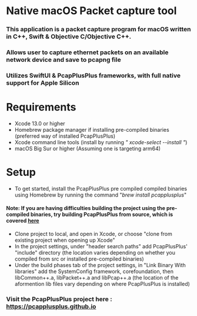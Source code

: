 # Native macOS Packet capture tool
### This application is a packet capture program for macOS written in C++, Swift & Objective C/Objective C++.
### Allows user to capture ethernet packets on an available network device and save to pcapng file
### Utilizes SwiftUI & PcapPlusPlus frameworks, with full native support for Apple Silicon
# **Requirements**
 * Xcode 13.0 or higher
 * Homebrew package manager if installing pre-compiled binaries (preferred way of installed PcapPlusPlus)
 * Xcode command line tools (install by running *" xcode-select --install
"*)
 * macOS Big Sur or higher (Assuming one is targeting arm64)
# **Setup**
 * To get started, install the PcapPlusPlus pre compiled compiled binaries using Homebrew by running the command "*brew install pcapplusplus*"
#### **Note:** If you are having difficulties building the project using the pre-compiled binaries, try building PcapPlusPlus from source, which is covered [here](https://pcapplusplus.github.io/docs/install/build-source/macos)
 * Clone project to local, and open in Xcode, or choose "clone from existing project when opening up Xcode"
 * In the project settings, under "header search paths" add PcapPlusPlus' "include" directory (the location varies depending on whether you compiled from src or installed pre-compiled binaries)
 * Under the build phases tab of the project settings, in "Link Binary With libraries" add the SystemConfig framework, corefoundation, then libCommon++.a, libPacket++.a and libPcap++.a (the location of the aformention lib files vary depending on where PcapPlusPlus is installed)
 
 ### Visit the PcapPlusPlus project here : https://pcapplusplus.github.io

